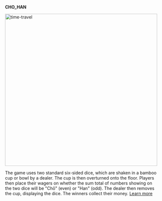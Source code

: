 **CHO_HAN**

<img align="center" width="500" alt="time-travel" src="https://upload.wikimedia.org/wikipedia/commons/thumb/0/04/160327_White_dice_08.jpg/1024px-160327_White_dice_08.jpg">

The game uses two standard six-sided dice, which are shaken in a bamboo cup or bowl by a dealer. The cup is then overturned onto the floor. Players then place their wagers on whether the sum total of numbers showing on the two dice will be "Chō" (even) or "Han" (odd). The dealer then removes the cup, displaying the dice. The winners collect their money. [Learn more](https://en.wikipedia.org/wiki/Ch%C5%8D-han)
